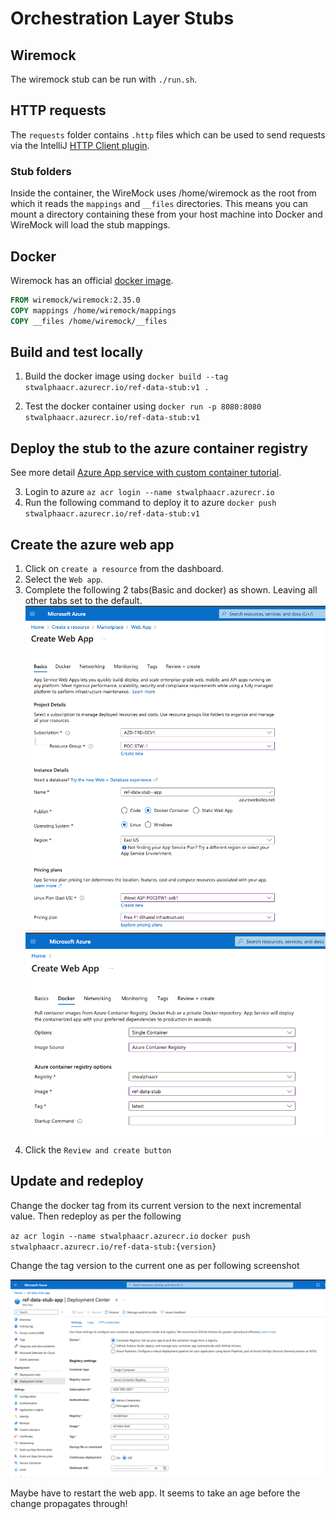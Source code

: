 # Orchestration Layer Stubs

## Wiremock

The wiremock stub can be run with `./run.sh`.

## HTTP requests

The `requests` folder contains `.http` files which can be used to send requests via the IntelliJ
[HTTP Client plugin](https://www.jetbrains.com/help/idea/http-client-in-product-code-editor.html).

### Stub folders

Inside the container, the WireMock uses /home/wiremock as the root from which it reads
the `mappings` and `__files` directories. This means you can mount a directory containing these from
your host machine into Docker and WireMock will load the stub mappings.

## Docker

Wiremock has an official [docker image](https://wiremock.org/docs/docker/).

```dockerfile
FROM wiremock/wiremock:2.35.0
COPY mappings /home/wiremock/mappings
COPY __files /home/wiremock/__files
```

## Build and test locally

1. Build the docker image using 
`docker build --tag stwalphaacr.azurecr.io/ref-data-stub:v1 .`

2. Test the docker container using 
`docker run -p 8080:8080 stwalphaacr.azurecr.io/ref-data-stub:v1`

## Deploy the stub to the azure container registry

See more detail [Azure App service with custom container tutorial](https://learn.microsoft.com/en-us/azure/app-service/tutorial-custom-container?tabs=azure-portal&pivots=container-linux).

3. Login to azure
`az acr login --name stwalphaacr.azurecr.io`
4. Run the following command to deploy it to azure
`docker push stwalphaacr.azurecr.io/ref-data-stub:v1`

## Create the azure web app

1. Click on `create a resource` from the dashboard. 
2. Select the `Web app`.
3. Complete the following 2 tabs(Basic and docker) as shown. Leaving all other tabs set to the default.
![web_app_basics](screenshots/create-web-app-basics.png)
![web_app_docker](screenshots/create-web-app-docker.png)
4. Click the `Review and create button`

## Update and redeploy

Change the docker tag from its current version to the next incremental value.  Then redeploy as per the following

`az acr login --name stwalphaacr.azurecr.io`
`docker push stwalphaacr.azurecr.io/ref-data-stub:{version}`

Change the tag version to the current one as per following screenshot

![web_app_update_tag](screenshots/create-web-app-update-tag.png)

Maybe have to restart the web app.  It seems to take an age before the change propagates through!